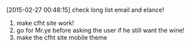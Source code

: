 [2015-02-27 00:48:15] check long list email and elance!

1. make cfht site work!
2. go for Mr.ye before asking the user if he still want the wine!
3. make the cfht site mobile theme